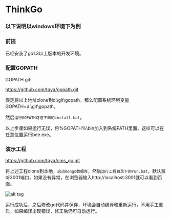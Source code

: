 ThinkGo
======

### 以下说明以windows环境下为例 ###

### 前提 ###

已经安装了go1.3以上版本的开发环境。

### 配置GOPATH ###

GOPATH git:

https://github.com/tqyq/gopath.git

假定将以上地址clone到d:\git\gopath，那么配置系统环境变量GOPATH=d:\git\gopath。

然后`运行GOPATH路径下面的install.bat`。

以上步骤如果运行无误，将%GOPATH%\bin加入到系统PATH里面，这样可以在任意位置运行bee.exe。

### 演示工程 ###

https://github.com/tqyq/cms_go.git

将上述工程clone到本地，`启动mongo数据库`，然后`运行工程目录下的run.bat`，默认监听3001端口，如果没有异常，在浏览器输入http://localhost:3001就可以看到页面。

![alt tag](https://github.com/tqyq/cms_go/blob/master/public/img/tg.jpg?raw=true)

运行成功后，之后修改go代码并保存，环境会自动编译和重新运行，不用手工重启，如果编译出现错误，修正后仍可自动运行。

